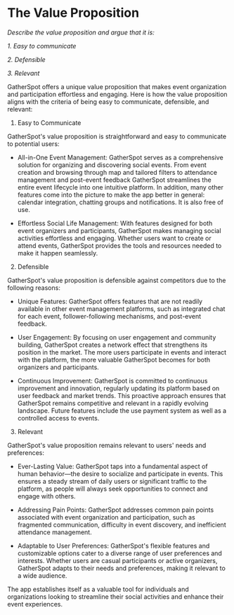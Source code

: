 # The Value Proposition

*Describe the value proposition and argue that it is:*

*1. Easy to communicate*

*2. Defensible*

*3. Relevant*

GatherSpot offers a unique value proposition that makes event organization and participation effortless and engaging. Here is how the value proposition aligns with the criteria of being easy to communicate, defensible, and relevant:

1. Easy to Communicate

GatherSpot's value proposition is straightforward and easy to communicate to potential users:

- All-in-One Event Management: GatherSpot serves as a comprehensive solution for organizing and discovering social events. From event creation and browsing through map and tailored filters to attendance management and post-event feedback GatherSpot streamlines the entire event lifecycle into one intuitive platform. In addition, many other features come into the picture to make the app better in general: calendar integration, chatting groups and notifications. It is also free of use.

- Effortless Social Life Management: With features designed for both event organizers and participants, GatherSpot makes managing social activities effortless and engaging. Whether users want to create or attend events, GatherSpot provides the tools and resources needed to make it happen seamlessly.

2. Defensible

GatherSpot's value proposition is defensible against competitors due to the following reasons:

- Unique Features: GatherSpot offers features that are not readily available in other event management platforms, such as integrated chat for each event, follower-following mechanisms, and post-event feedback.

- User Engagement: By focusing on user engagement and community building, GatherSpot creates a network effect that strengthens its position in the market. The more users participate in events and interact with the platform, the more valuable GatherSpot becomes for both organizers and participants.

- Continuous Improvement: GatherSpot is committed to continuous improvement and innovation, regularly updating its platform based on user feedback and market trends. This proactive approach ensures that GatherSpot remains competitive and relevant in a rapidly evolving landscape. Future features include the use payment system as well as a controlled access to events. 


3. Relevant

GatherSpot's value proposition remains relevant to users' needs and preferences:

- Ever-Lasting Value: GatherSpot taps into a fundamental aspect of human behavior—the desire to socialize and participate in events. This ensures a steady stream of daily users or significant traffic to the platform, as people will always seek opportunities to connect and engage with others.

- Addressing Pain Points: GatherSpot addresses common pain points associated with event organization and participation, such as fragmented communication, difficulty in event discovery, and inefficient attendance management.

- Adaptable to User Preferences: GatherSpot's flexible features and customizable options cater to a diverse range of user preferences and interests. Whether users are casual participants or active organizers, GatherSpot adapts to their needs and preferences, making it relevant to a wide audience.

The app establishes itself as a valuable tool for individuals and organizations looking to streamline their social activities and enhance their event experiences.